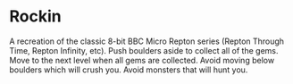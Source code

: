 # Rockin
A recreation of the classic 8-bit BBC Micro Repton series (Repton Through Time, Repton Infinity, etc). Push boulders aside to collect all of the gems. Move to the next level when all gems are collected. Avoid moving below boulders which will crush you. Avoid monsters that will hunt you.
